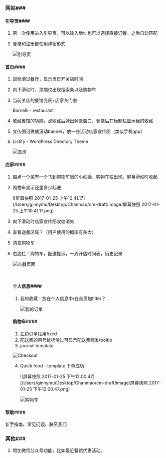 ### 网站###

#### 引导页####

1. 第一次使用进入引导页，可以输入地址也可以选择直接订餐。之后自动匹配

2. 登录和注册都使用弹窗形式

   ![引导页](/Users/ginnymu/Desktop/Chanmao/cm-draft/引导页.png)

#### 首页####

1. 鼠标滑过餐厅，显示当日开关店时间

2. 向下滑动时，顶端仅出现搜索条以及购物车

3. 当前关店的餐馆变灰+店家关门啦

   Barnelli - restaurant

4. 收藏餐馆的功能，点收藏后弹出登录窗口，登录后在标题栏显示我的收藏

5. 宣传图可做成滚动banner，放一些活动店家宣传图（类似手机app）

6. Listify - WordPress Directory Theme

   ![首页](/Users/ginnymu/Desktop/Chanmao/cm-draft/首页.png)


#### 店家####

1. 每点一个菜有一个飞到购物车里的小动画，购物车栏出现。屏幕滑动时收起

2. 购物车显示还差多少起送

   ![屏幕快照 2017-01-25 上午10.41.17](/Users/ginnymu/Desktop/Chanmao/cm-draft/image/屏幕快照 2017-01-25 上午10.41.17.png)

3. 向下滑动时店家宣传图收缩消失

4. 查看送餐区域？（用户使用的概率有多大）

5. 清空购物车

6. 右边栏：购物车，配送提示，一周开店时间表，历史记录

   ![点餐页面](/Users/ginnymu/Desktop/Chanmao/cm-draft/点餐页面.png)

   ​

   #### 个人信息####

   1. 我的收藏：放在个人信息中/在首页加filter？

      ![我的订单](/Users/ginnymu/Desktop/Chanmao/cm-draft/我的订单.png)

   #### 购物车####

   1. 左边订单栏用fixed
   2. 配送费的问号鼠标滑过可显示配送费标准tooltip
   3. journal template

   ![Checkout](/Users/ginnymu/Desktop/Chanmao/cm-draft/image/Checkout.png)

   4. Quick food - template   下单成功

      ![屏幕快照 2017-01-25 下午12.00.47](/Users/ginnymu/Desktop/Chanmao/cm-draft/image/屏幕快照 2017-01-25 下午12.00.47.png)

      ![购物车](/Users/ginnymu/Desktop/Chanmao/cm-draft/购物车.png)

#### 帮助####

新手指南、常见问题、联系我们

### 其他###

1. 增加微信公众号功能，比如最近餐馆优惠活动。









